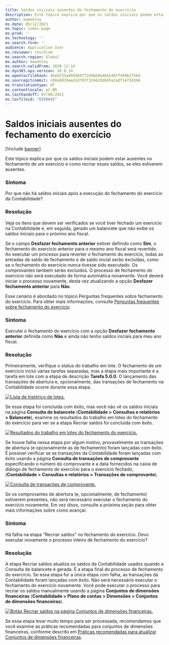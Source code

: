 ```yaml
---
title: Saldos iniciais ausentes do fechamento do exercício
description: Este tópico explica por que os saldos iniciais podem estar ausentes no fechamento de um exercício e como recriar esses saldos, se eles estiverem ausentes.
author: kweekley
ms.date: 05/12/2021
ms.topic: index-page
ms.prod: ''
ms.technology: ''
ms.search.form: ''
audience: Application User
ms.reviewer: roschlom
ms.search.region: Global
ms.author: kweekley
ms.search.validFrom: 2020-12-14
ms.dyn365.ops.version: 10.0.14
ms.openlocfilehash: 4bebf35a8959d4f72d46d4b40e5487f499b2756d
ms.sourcegitcommit: c08a9d19eed1df03f32442ddb65a2adf1473d3b6
ms.translationtype: HT
ms.contentlocale: pt-BR
ms.lasthandoff: 07/06/2021
ms.locfileid: "6356643"
---
```

# <a name="year-end-close-missing-opening-balances"></a>Saldos iniciais ausentes do fechamento do exercício

[!include [banner](../includes/banner.md)]

Este tópico explica por que os saldos iniciais podem estar ausentes no fechamento de um exercício e como recriar esses saldos, se eles estiverem ausentes.

### <a name="symptom"></a>Sintoma

Por que não há saldos iniciais após a execução do fechamento do exercício da Contabilidade? 

### <a name="resolution"></a>Resolução

Veja os itens que devem ser verificados se você tiver fechado um exercício na Contabilidade e, em seguida, gerado um balancete que não exibe os saldos iniciais para o próximo ano fiscal.

Se o campo **Desfazer fechamento anterior** estiver definido como **Sim**, o fechamento do exercício anterior para o mesmo ano fiscal será revertido. Ao executar um processo para reverter o fechamento do exercício, todas as entradas de saldo de fechamento e de saldo inicial serão excluídas, como se o fechamento do exercício nunca tivesse sido executado. Os comprovantes também serão excluídos. O processo de fechamento do exercício não será executado de forma automática novamente. Você deverá iniciar o processo novamente, desta vez atualizando a opção **Desfazer fechamento anterior** para **Não**.

Esse cenário é abordado no tópico Perguntas frequentes sobre fechamento do exercício. Para obter mais informações, consulte [Perguntas frequentes sobre fechamento do exercício](faq-year-end-activities.md).

### <a name="symptom"></a>Sintoma

Executei o fechamento do exercício com a opção **Desfazer fechamento anterior** definida como **Não** e ainda não tenho saldos iniciais para meu ano fiscal.

### <a name="resolution"></a>Resolução

Primeiramente, verifique o status do trabalho em lote. O fechamento de um exercício inclui várias tarefas separadas, mas a etapa mais importante é a tarefa em lote com a etapa de descrição **Tarefa 5.0.0**. O lançamento das transações de abertura e, opcionalmente, das transações de fechamento na Contabilidade ocorre durante essa etapa. 

[![Lista de histórico de lotes.](./media/yec-mssng-open-blnces-01.png)](./media/yec-mssng-open-blnces-01.png)

Se essa etapa foi concluída com êxito, mas você não vê os saldos iniciais na página **Consulta de balancete** (**Contabilidade > Consultas e relatórios > Balancete**), examine os resultados do trabalho em lotes do fechamento do exercício para ver se a etapa Recriar saldos foi concluída com êxito.

[![Resultados do trabalho em lotes do fechamento do exercício.](./media/yec-mssng-open-blnces-02.png)](./media/yec-mssng-open-blnces-02.png)

Se houve falha nessa etapa por algum motivo, provavelmente as transações de abertura (e opcionalmente as de fechamento) foram lançadas com êxito. É possível verificar se as transações da Contabilidade foram lançadas com êxito usando a página **Consulta de transações de comprovante** especificando o número do comprovante e a data fornecidos na caixa de diálogo de fechamento do exercício para o exercício fechado, (**Contabilidade > Consultas e relatórios > Transações de comprovante**).

[![Consulta de transações de comprovante.](./media/yec-mssng-open-blnces-03.png)](./media/yec-mssng-open-blnces-03.png)

Se os comprovantes de abertura (e, opcionalmente, de fechamento) estiverem presentes, não será necessário executar o fechamento do exercício novamente. Em vez disso, consulte a próxima seção para obter mais informações sobre como avançar.

### <a name="symptom"></a>Sintoma

Há falha na etapa "Recriar saldos" no fechamento do exercício. Devo executar novamente o processo inteiro de fechamento do exercício?

### <a name="resolution"></a>Resolução

A etapa Recriar saldos atualiza os saldos da Contabilidade usados quando a Consulta de balancete é gerada.  É a etapa final do processo de fechamento do exercício.  Se essa etapa for a única etapa com falha, as transações da Contabilidade foram lançadas com êxito.  Não será necessário executar o fechamento do exercício novamente. Você pode executar o processo para recriar os saldos manualmente usando a página **Conjuntos de dimensões financeiras** (**Contabilidade > Plano de contas > Dimensões > Conjuntos de dimensões financeiras**).

[![Botão Recriar saldos na página Conjuntos de dimensões financeiras.](./media/yec-mssng-open-blnces-04.png)](./media/yec-mssng-open-blnces-04.png)

Se essa etapa levar muito tempo para ser processada, recomendamos que você examine as práticas recomendadas para conjuntos de dimensões financeiras, conforme descrito em [Práticas recomendadas para atualizar Conjuntos de dimensões financeiras](https://community.dynamics.com/365/financeandoperations/b/dynamics-365-finance-blog/posts/best-practices-for-updating-financial-dimension-set-dimension-sets). 

